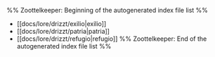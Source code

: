 %% Zoottelkeeper: Beginning of the autogenerated index file list  %%
-  [[docs/lore/drizzt/exilio|exilio]]
-  [[docs/lore/drizzt/patria|patria]]
-  [[docs/lore/drizzt/refugio|refugio]]
%% Zoottelkeeper: End of the autogenerated index file list  %%
